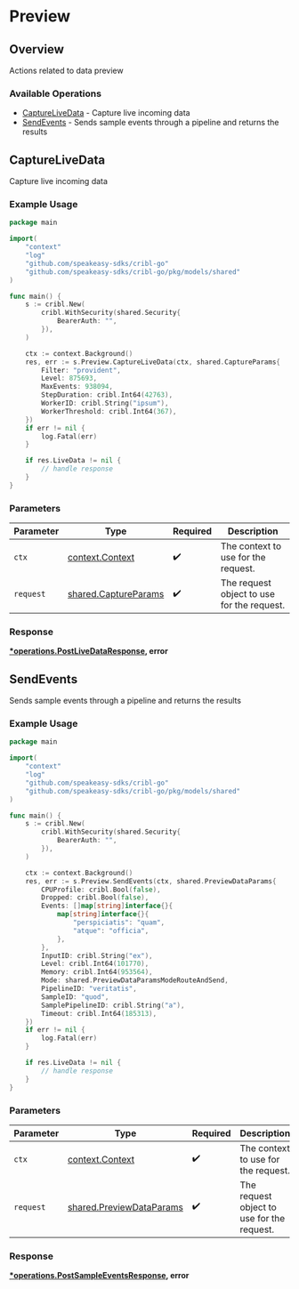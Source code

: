 # Preview

## Overview

Actions related to data preview

### Available Operations

* [CaptureLiveData](#capturelivedata) - Capture live incoming data
* [SendEvents](#sendevents) - Sends sample events through a pipeline and returns the results

## CaptureLiveData

Capture live incoming data

### Example Usage

```go
package main

import(
	"context"
	"log"
	"github.com/speakeasy-sdks/cribl-go"
	"github.com/speakeasy-sdks/cribl-go/pkg/models/shared"
)

func main() {
    s := cribl.New(
        cribl.WithSecurity(shared.Security{
            BearerAuth: "",
        }),
    )

    ctx := context.Background()
    res, err := s.Preview.CaptureLiveData(ctx, shared.CaptureParams{
        Filter: "provident",
        Level: 875693,
        MaxEvents: 938094,
        StepDuration: cribl.Int64(42763),
        WorkerID: cribl.String("ipsum"),
        WorkerThreshold: cribl.Int64(367),
    })
    if err != nil {
        log.Fatal(err)
    }

    if res.LiveData != nil {
        // handle response
    }
}
```

### Parameters

| Parameter                                                    | Type                                                         | Required                                                     | Description                                                  |
| ------------------------------------------------------------ | ------------------------------------------------------------ | ------------------------------------------------------------ | ------------------------------------------------------------ |
| `ctx`                                                        | [context.Context](https://pkg.go.dev/context#Context)        | :heavy_check_mark:                                           | The context to use for the request.                          |
| `request`                                                    | [shared.CaptureParams](../../models/shared/captureparams.md) | :heavy_check_mark:                                           | The request object to use for the request.                   |


### Response

**[*operations.PostLiveDataResponse](../../models/operations/postlivedataresponse.md), error**


## SendEvents

Sends sample events through a pipeline and returns the results

### Example Usage

```go
package main

import(
	"context"
	"log"
	"github.com/speakeasy-sdks/cribl-go"
	"github.com/speakeasy-sdks/cribl-go/pkg/models/shared"
)

func main() {
    s := cribl.New(
        cribl.WithSecurity(shared.Security{
            BearerAuth: "",
        }),
    )

    ctx := context.Background()
    res, err := s.Preview.SendEvents(ctx, shared.PreviewDataParams{
        CPUProfile: cribl.Bool(false),
        Dropped: cribl.Bool(false),
        Events: []map[string]interface{}{
            map[string]interface{}{
                "perspiciatis": "quam",
                "atque": "officia",
            },
        },
        InputID: cribl.String("ex"),
        Level: cribl.Int64(101770),
        Memory: cribl.Int64(953564),
        Mode: shared.PreviewDataParamsModeRouteAndSend,
        PipelineID: "veritatis",
        SampleID: "quod",
        SamplePipelineID: cribl.String("a"),
        Timeout: cribl.Int64(185313),
    })
    if err != nil {
        log.Fatal(err)
    }

    if res.LiveData != nil {
        // handle response
    }
}
```

### Parameters

| Parameter                                                            | Type                                                                 | Required                                                             | Description                                                          |
| -------------------------------------------------------------------- | -------------------------------------------------------------------- | -------------------------------------------------------------------- | -------------------------------------------------------------------- |
| `ctx`                                                                | [context.Context](https://pkg.go.dev/context#Context)                | :heavy_check_mark:                                                   | The context to use for the request.                                  |
| `request`                                                            | [shared.PreviewDataParams](../../models/shared/previewdataparams.md) | :heavy_check_mark:                                                   | The request object to use for the request.                           |


### Response

**[*operations.PostSampleEventsResponse](../../models/operations/postsampleeventsresponse.md), error**

